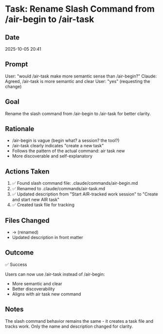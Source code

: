 # Task: Rename Slash Command from /air-begin to /air-task

## Date
2025-10-05 20:41

## Prompt
User: "would /air-task make more semantic sense than /air-begin?"
Claude: Agreed, /air-task is more semantic and clear
User: "yes" (requesting the change)

## Goal
Rename the slash command from /air-begin to /air-task for better clarity.

## Rationale
- /air-begin is vague (begin what? a session? the tool?)
- /air-task clearly indicates "create a new task"
- Follows the pattern of the actual command: air task new
- More discoverable and self-explanatory

## Actions Taken
1. ✅ Found slash command file: .claude/commands/air-begin.md
2. ✅ Renamed to .claude/commands/air-task.md
3. ✅ Updated description from "Start AIR-tracked work session" to "Create and start new AIR task"
4. ✅ Created task file for tracking

## Files Changed
-  →  (renamed)
- Updated description in front matter

## Outcome
✅ Success

Users can now use /air-task instead of /air-begin:
- More semantic and clear
- Better discoverability
- Aligns with air task new command

## Notes
The slash command behavior remains the same - it creates a task file and tracks work. Only the name and description changed for clarity.
